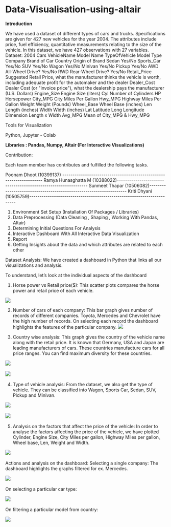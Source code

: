 # Data-Visualisation-using-altair
**Introduction**


We have used a dataset of different types of cars and trucks. Specifications are given for 427 new vehicles for the year 2004. The attributes include price, fuel efficiency, quantitative measurements relating to the size of the vehicle. 
In this dataset, we have 427 observations with 27 variables. 
Dataset: 2004 Cars
VehicleName	Model Name
TypeOfVehicle	Model Type
Company	Brand of Car
Country	Origin of Brand
Sedan	Yes/No
Sports_Car	Yes/No
SUV	Yes/No
Wagon	Yes/No
Minivan	Yes/No
Pickup	Yes/No
AWD	All-Wheel Drive? Yes/No
RWD	Rear-Wheel Drive?
Yes/No
Retail_Price	Suggested Retail Price, what the manufacturer thinks the vehicle is worth, including adequate profit for the automaker and the dealer
Dealer_Cost	Dealer Cost (or "invoice price"), what the dealership pays the manufacturer (U.S. Dollars)
Engine_Size	Engine Size (liters)
Cyl	Number of Cylinders
HP	Horsepower
City_MPG	City Miles Per Gallon
Hwy_MPG	Highway Miles Per Gallon
Weight	Weight (Pounds)
Wheel_Base	Wheel Base (inches)
Len	Length (inches)
Width	Width (inches)
Lat	Latitude
Long	Longitude
Dimension	Length x Width
Avg_MPG	Mean of City_MPG & Hwy_MPG


Tools for Visualization 

Python, Jupyter - Colab

**Libraries : Pandas, Numpy, Altair (For Interactive Visualizations)**

Contribution:

Each team member has contributes and fulfilled the following tasks.


Poonam Dhoot (10399137) -------------------------------------------------------------------- 
Ramya Hunasghatta M (10388022)--------------------------------------------------------------- 
Sunmeet Thapar (10506082)-------------------------------------------------------------------
Kriti Dhyani (10505759)-----------------------------------------------------------------------


1.	Environment Set Setup (Installation Of Packages / Libraries)
2.	Data Preprocessing (Data Cleaning , Shaping , Working With Pandas, Altair)
3.	Determining Initial Questions For Analysis
4.	Interactive Dashboard With All Interactive Data Visualization
5.	Report
6.	Getting Insights about the data and which attributes are related to each other

Dataset Analysis:
We have created a dashboard in Python that links all our visualizations and analysis.

To understand, let’s look at the individual aspects of the dashboard
1.	Horse power vs Retail price($): 
This scatter plots compares the horse power and retail price of each  vehicle. 
<img src = "https://github.com/pdhoot16/DataViz/blob/Project-files/Images/dashboard.png">

2.	Number of cars of each company:
This bar graph gives number of records of different companies. Toyota, Mercedes and Chevrolet have the high number of records. On selecting each record the dashboard highlights the features of the particular company.
<img src = "https://github.com/pdhoot16/DataViz/blob/Project-files/Images/Scatter plot.png"> 
 
3.	Country wise analysis: 
This graph gives the country of the vehicle name along with the retail price. It is known that Germany, USA and Japan are leading manufacturers of cars. These countries manufacture cars for all price ranges. You can find maximum diversity for these countries. 

<img src = "https://github.com/pdhoot16/DataViz/blob/Project-files/Images/Country.png"> 

<img src = "https://github.com/pdhoot16/DataViz/blob/Project-files/Images/Country filtered.png"> 

4.	Type of vehicle analysis: 
From the dataset, we also get the type of vehicle. They can be classified into Wagon, Sports Car, Sedan, SUV, Pickup and Minivan.

<img src = "https://github.com/pdhoot16/DataViz/blob/Project-files/Images/Type of vehicle.png"> 

<img src = "https://github.com/pdhoot16/DataViz/blob/Project-files/Images/Type of vehicle filtered.png"> 


5.	Analysis on the factors that affect the price of the vehicle:
In order to analyse the factors affecting the price of the vehicle, we have plotted Cylinder, Engine Size,  City Miles per gallon, Highway Miles per gallon, Wheel base, Len, Weight and Width.

<img src = "https://github.com/pdhoot16/DataViz/blob/Project-files/Images/Common bars.png"> 

Actions and analysis on the dashboard: 
Selecting a single company: The dashboard highlights the graphs filtered for ex. Mercedes.

<img src = "https://github.com/pdhoot16/DataViz/blob/Project-files/Images/Interactive 1.png"> 

On selecting a particular car type:


<img src = "https://github.com/pdhoot16/DataViz/blob/Project-files/Images/Interactive 2.png"> 

On filtering a particular model from country:


<img src = "https://github.com/pdhoot16/DataViz/blob/Project-files/Images/Interactive 3.png"> 
